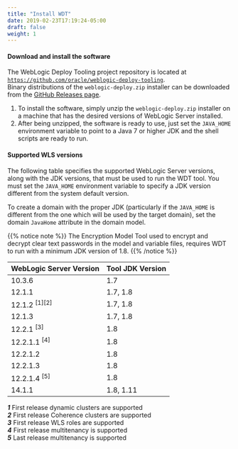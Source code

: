 ```yaml
---
title: "Install WDT"
date: 2019-02-23T17:19:24-05:00
draft: false
weight: 1
---
```


#### Download and install the software

The WebLogic Deploy Tooling project repository is located at [`https://github.com/oracle/weblogic-deploy-tooling`](https://github.com/oracle/weblogic-deploy-tooling).  
Binary distributions of the `weblogic-deploy.zip` installer can be downloaded from the [GitHub Releases page](https://github.com/oracle/weblogic-deploy-tooling/releases).  

1. To install the software, simply unzip the `weblogic-deploy.zip` installer on a machine that has the desired versions of WebLogic Server installed.  
1. After being unzipped, the software is ready to use, just set the `JAVA_HOME` environment variable to point to a Java 7 or higher JDK  and the shell scripts are ready to run.

#### Supported WLS versions

The following table specifies the supported WebLogic Server versions, along with the JDK versions, that must be used to run the WDT tool. You must set the `JAVA_HOME` environment variable to specify a JDK version different from the system default version.

 To create a domain with the proper JDK (particularly if the `JAVA_HOME` is different from the one which will be used by the target domain), set the domain `JavaHome` attribute in the domain model.

{{% notice note %}} The Encryption Model Tool used to encrypt and decrypt clear text passwords in the model and variable files, requires WDT to run with a minimum JDK version of 1.8.
{{% /notice %}}

  | WebLogic Server Version | Tool JDK Version |
  |--------------------------|-------------------|
  | 10.3.6                   | 1.7               |
  | 12.1.1                   | 1.7, 1.8          |
  | 12.1.2 <sup>[1]</sup><sup>[2]</sup>         | 1.7, 1.8          |
  | 12.1.3                   | 1.7, 1.8          |
  | 12.2.1 <sup>[3]</sup>               | 1.8               |
  | 12.2.1.1 <sup>[4]</sup>             | 1.8               |
  | 12.2.1.2                 | 1.8               |
  | 12.2.1.3                 | 1.8               |
  | 12.2.1.4 <sup>[5]</sup>  | 1.8               |
  | 14.1.1                   | 1.8, 1.11         |    

***1*** First release dynamic clusters are supported  
***2*** First release Coherence clusters are supported  
***3*** First release WLS roles are supported  
***4*** First release multitenancy is supported  
***5*** Last release multitenancy is supported
